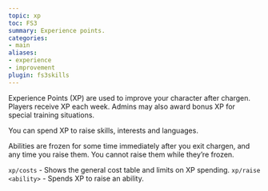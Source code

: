 ```yaml
---
topic: xp
toc: FS3
summary: Experience points.
categories:
- main
aliases:
- experience
- improvement
plugin: fs3skills
---
```

Experience Points (XP) are used to improve your character after chargen. Players receive XP each week.  Admins may also award bonus XP for special training situations.  

You can spend XP to raise skills, interests and languages.  

Abilities are frozen for some time immediately after you exit chargen, and any time you raise them. You cannot raise them while they’re frozen.

`xp/costs` - Shows the general cost table and limits on XP spending.
`xp/raise <ability>` - Spends XP to raise an ability.